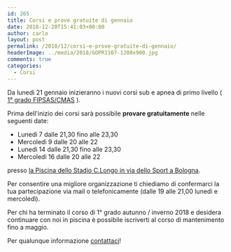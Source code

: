 ```yaml
---
id: 265
title: Corsi e prove gratuite di gennaio
date: 2018-12-20T15:41:03+00:00
author: carlo
layout: post
permalink: /2018/12/corsi-e-prove-gratuite-di-gennaio/
headerImage: ../media/2018/GOPR1107-1200x900.jpg
comments: true
categories:
  - Corsi
---
```


Da lunedì 21 gennaio inizieranno i nuovi corsi sub e apnea di primo livello ( [1° grado FIPSAS/CMAS](/didattica-corso-di-1-grado-ar-p1) ).

Prima dell'inizio dei corsi sarà possibile **provare gratuitamente** nelle seguenti date:

- Lunedì 7 dalle 21,30 fino alle 23,30
- Mercoledì 9 dalle 20 alle 22
- Lunedì 14 dalle 21,30 fino alle 23,30
- Mercoledì 16 dalle 20 alle 22

presso [la Piscina dello Stadio C.Longo in via dello Sport a Bologna](/dove-siamo).

Per consentire una migliore organizzazione ti chiediamo di confermarci la tua partecipazione via mail o telefonicamente (dalle 19 alle 21,00 lunedì e mercoledì).

Per chi ha terminato il corso di 1° grado autunno / inverno 2018 e desidera continuare con noi in piscina è possibile iscriverti al corso di mantenimento fino a maggio.

Per qualunque informazione [contattaci](/contattaci)!
